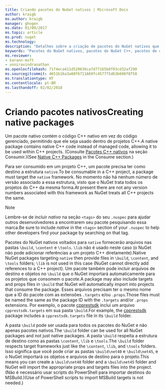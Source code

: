 ```yaml
---
title: Criando pacotes do NuGet nativos | Microsoft Docs
author: kraigb
ms.author: kraigb
manager: ghogen
ms.date: 01/09/2017
ms.topic: article
ms.prod: nuget
ms.technology: 
description: "Detalhes sobre a criação de pacotes do NuGet nativos que contém código C++ em vez do código gerenciado, para uso em projetos C++."
keywords: "Pacotes do NuGet nativos, pacotes do NuGet C++, pacotes de código nativo, voltado para projetos C++"
ms.reviewer:
- karann-msft
- unniravindranathan
ms.openlocfilehash: 71f4eca411d520630ca7d77165b8f03cd32af290
ms.sourcegitcommit: 4651b16a3a08f6711669fc4577f5d63b600f8f58
ms.translationtype: HT
ms.contentlocale: pt-BR
ms.lasthandoff: 02/02/2018
---
```

# <a name="creating-native-packages"></a><span data-ttu-id="e6338-104">Criando pacotes nativos</span><span class="sxs-lookup"><span data-stu-id="e6338-104">Creating native packages</span></span>

<span data-ttu-id="e6338-105">Um pacote nativo contém o código C++ nativo em vez do código gerenciado, permitindo que ele seja usado dentro de projetos C++.</span><span class="sxs-lookup"><span data-stu-id="e6338-105">A native package contains native C++ code instead of managed code, allowing it to be used within C++ projects.</span></span> <span data-ttu-id="e6338-106">(Consulte [Pacotes C++ nativos](../consume-packages/finding-and-choosing-packages.md#native-cpp-packages) na seção Consumir.)</span><span class="sxs-lookup"><span data-stu-id="e6338-106">(See [Native C++ Packages](../consume-packages/finding-and-choosing-packages.md#native-cpp-packages) in the Consume section.)</span></span>

<span data-ttu-id="e6338-107">Para ser consumido em um projeto C++, um pacote precisa ter como destino a estrutura `native`.</span><span class="sxs-lookup"><span data-stu-id="e6338-107">To be consumable in a C++ project, a package must target the `native` framework.</span></span> <span data-ttu-id="e6338-108">No momento não há nenhum número de versão associado a essa estrutura, visto que o NuGet trata todos os projetos do C++ da mesma forma.</span><span class="sxs-lookup"><span data-stu-id="e6338-108">At present there are not any version numbers associated with this framework as NuGet treats all C++ projects the same.</span></span>

> [!Note]
> <span data-ttu-id="e6338-109">Lembre-se de incluir *nativo* na seção `<tags>` do seu `.nuspec` para ajudar outros desenvolvedores a encontrarem seu pacote pesquisando essa marca.</span><span class="sxs-lookup"><span data-stu-id="e6338-109">Be sure to include *native* in the `<tags>` section of your `.nuspec` to help other developers find your package by searching on that tag.</span></span>

<span data-ttu-id="e6338-110">Pacotes do NuGet nativos voltados para `native` fornecerão arquivos nas pastas `\build`, `\content` e `\tools`. `\lib` não é usado neste caso (o NuGet não pode adicionar referências a um projeto C++ diretamente).</span><span class="sxs-lookup"><span data-stu-id="e6338-110">Native NuGet packages targeting `native` then provide files in `\build`, `\content`, and `\tools` folders; `\lib` is not used in this case (NuGet cannot directly add references to a C++ project).</span></span> <span data-ttu-id="e6338-111">Um pacote também pode incluir arquivos de destino e objetos no `\build` que o NuGet importará automaticamente para os projetos que consomem o pacote.</span><span class="sxs-lookup"><span data-stu-id="e6338-111">A package may also include targets and props files in `\build` that NuGet will automatically import into projects that consume the package.</span></span> <span data-ttu-id="e6338-112">Esses arquivos precisam ter o mesmo nome que a ID do pacote com as extensões `.targets` e/ou `.props`.</span><span class="sxs-lookup"><span data-stu-id="e6338-112">Those files must be named the same as the package ID with the `.targets` and/or `.props` extensions.</span></span> <span data-ttu-id="e6338-113">Por exemplo, o pacote [cpprestsdk](https://nuget.org/packages/cpprestsdk/) inclui um arquivo `cpprestsdk.targets` em sua pasta `\build`.</span><span class="sxs-lookup"><span data-stu-id="e6338-113">For example, the [cpprestsdk](https://nuget.org/packages/cpprestsdk/) package includes a `cpprestsdk.targets` file in its `\build` folder.</span></span>

<span data-ttu-id="e6338-114">A pasta `\build` pode ser usada para todos os pacotes do NuGet e não apenas pacotes nativos.</span><span class="sxs-lookup"><span data-stu-id="e6338-114">The `\build` folder can be used for all NuGet packages and not just native packages.</span></span> <span data-ttu-id="e6338-115">A pasta `\build` respeita a estrutura de destino como as pastas `\content`, `\lib` e `\tools`.</span><span class="sxs-lookup"><span data-stu-id="e6338-115">The `\build` folder respects target frameworks just like the `\content`, `\lib`, and `\tools` folders.</span></span> <span data-ttu-id="e6338-116">Isso significa que você pode criar as pastas `\build\net40` e `\build\net45`, e o NuGet importará os objetos e arquivos de destino para o projeto.</span><span class="sxs-lookup"><span data-stu-id="e6338-116">This means you can create a `\build\net40` folder and a `\build\net45` folder and NuGet will import the appropriate props and targets files into the project.</span></span> <span data-ttu-id="e6338-117">(Não é necessário usar scripts do PowerShell para importar destinos do MSBuild.)</span><span class="sxs-lookup"><span data-stu-id="e6338-117">(Use of PowerShell scripts to import MSBuild targets is not needed.)</span></span>
